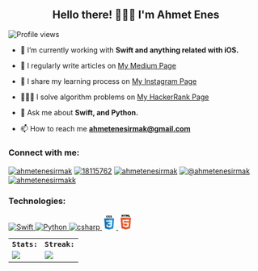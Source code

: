 <h2 align="center">Hello there! 👨🏻‍💻 I'm Ahmet Enes</h1>

![Profile views](https://gpvc.arturio.dev/ahmetenesirmak)

<p>

- 🌱 I’m currently working with **Swift and anything related with iOS.**

- 📝 I regularly write articles on [My Medium Page](https://medium.com/@ahmetenesirmak) 

- 🚀 I share my learning process on [My Instagram Page](https://www.instagram.com/enes_codes/)
  
- 👨🏻‍💻 I solve algorithm problems on [My HackerRank Page](https://www.hackerrank.com/ahmetenesirmak) 

- 💬 Ask me about **Swift, and Python.**

- 📫 How to reach me **ahmetenesirmak@gmail.com**
 </p>
 
 <h3 align="left">Connect with me:</h3>
<p align="left">
<a href="https://www.linkedin.com/in/ahmetenesirmak" target="blank" rel=”noopener”><img align="center" src="https://velanovascular.com/wp-content/uploads/2020/06/LinkedIn.png" alt="ahmetenesirmak" height="30" width="30" /></a>
<a href="https://stackoverflow.com/users/18115762/ahmetenesirmak" target="blank" rel=”noopener”><img align="center" src="https://upload.wikimedia.org/wikipedia/commons/thumb/e/ef/Stack_Overflow_icon.svg/768px-Stack_Overflow_icon.svg.png" alt="18115762" height="45" width="45" /></a>
<a href="https://www.instagram.com/enes_codes/" target="blank" rel=”noopener”><img align="center" src="https://upload.wikimedia.org/wikipedia/commons/thumb/e/e7/Instagram_logo_2016.svg/1200px-Instagram_logo_2016.svg.png" alt="ahmetenesirmak" height="30" width="30" /></a>
<a href="https://medium.com/@ahmetenesirmak" target="blank" rel=”noopener”><img align="center" src="https://cdn.jsdelivr.net/npm/simple-icons@3.0.1/icons/medium.svg" alt="@ahmetenesirmak" height="30" width="40" /></a>
<a href="https://twitter.com/ahmetenesirmakk" target="blank" rel=”noopener”><img align="center" src="https://seeklogo.com/images/T/twitter-2012-negative-logo-5C6C1F1521-seeklogo.com.png" alt="ahmetenesirmakk" height="30" width="26" /></a>
</p>

<h3 align="left">Technologies:</h3>
<p align="left"> 
<a href="https://www.swift.org" target="_blank" rel=”noopener”> <img src="https://seeklogo.com/images/S/swift-logo-7927855EB5-seeklogo.com.png" alt="Swift" width="30" height="30"/> </a> 
<a href="https://www.python.org" target="_blank" rel=”noopener”> <img src="https://seeklogo.com/images/P/python-logo-A32636CAA3-seeklogo.com.png" alt="Python" width="33" height="30"/> </a> 
<a href="https://docs.microsoft.com/en-us/dotnet/csharp/" target="_blank" rel=”noopener”> <img src="https://seeklogo.com/images/C/c-sharp-c-logo-02F17714BA-seeklogo.com.png" alt="csharp" width="27" height="30"/> </a>
<a href="https://www.w3schools.com/css/" target="_blank" rel=”noopener”> <img src="https://raw.githubusercontent.com/devicons/devicon/master/icons/css3/css3-original-wordmark.svg" alt="css3" width="28" height="28"/> </a> 
<a href="https://www.w3.org/html/" target="_blank" rel=”noopener”> <img src="https://raw.githubusercontent.com/devicons/devicon/master/icons/html5/html5-original-wordmark.svg" alt="html5" width="30" height="30"/> </a>

<table>
    <tr>
        <td colspan="2" align="center">
        <strong><samp>Stats:</samp></strong>
        </td>
        <td colspan="2" align="center">
        <strong><samp>Streak:</samp></strong>
        </td>
    </tr>
    <tr>
        <td colspan="2" rowspan="2">
        <a href="https://github-readme-stats.vercel.app/api?username=ahmetenesirmak&count_private=true&hide_border=true&show_icons=true&theme=dracula">
        <img src="https://github-readme-stats.vercel.app/api?username=ahmetenesirmak&count_private=true&hide_border=true&show_icons=true&theme=dracula">
        </a>
        </td>
        <td colspan="2" rowspan="2">
        <a href="https://github-readme-streak-stats.herokuapp.com/?user=ahmetenesirmak&hide_border=true&theme=dracula">
        <img src="https://github-readme-streak-stats.herokuapp.com/?user=ahmetenesirmak&hide_border=true&theme=dracula">
        </a>
        </td>
    </tr>
</table>
